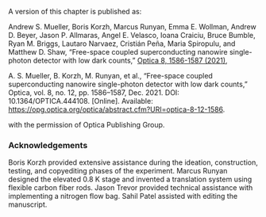 A version of this chapter is published as:

Andrew S. Mueller, Boris Korzh, Marcus Runyan, Emma E. Wollman, Andrew D. Beyer, Jason P. Allmaras, Angel E. Velasco, Ioana Craiciu, Bruce Bumble, Ryan M. Briggs, Lautaro Narvaez, Cristián Peña, Maria Spiropulu, and Matthew D. Shaw, “Free-space coupled superconducting nanowire single-photon detector with low dark counts,” [Optica 8, 1586-1587 (2021)](https://opg.optica.org/optica/fulltext.cfm?uri=optica-8-12-1586&id=465726),

A. S. Mueller, B. Korzh, M. Runyan, et al., “Free-space coupled superconducting nanowire single-photon detector with low dark counts,” Optica, vol. 8, no. 12, pp. 1586–1587, Dec. 2021. DOI: 10.1364/OPTICA.444108. \[Online\]. Available: <https://opg.optica.org/optica/abstract.cfm?URI=optica-8-12-1586>.

with the permission of Optica Publishing Group.

### Acknowledgements

Boris Korzh provided extensive assistance during the ideation, construction, testing, and copyediting phases of the experiment. Marcus Runyan designed the elevated 0.8 K stage and invented a translation system using flexible carbon fiber rods. Jason Trevor provided technical assistance with implementing a nitrogen flow bag. Sahil Patel assisted with editing the manuscript.
